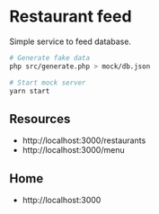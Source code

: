 # Restaurant feed 

Simple service to feed database.

```sh
# Generate fake data
php src/generate.php > mock/db.json

# Start mock server
yarn start
```

## Resources
- http://localhost:3000/restaurants
- http://localhost:3000/menu

## Home
- http://localhost:3000
